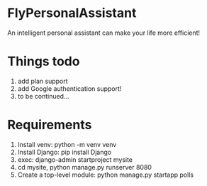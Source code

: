# FlyPersonalAssistant
An intelligent personal assistant can make your life more efficient!

# Things todo
1. add plan support
2. add Google authentication support!
3. to be continued...

# Requirements
1. Install venv: python -m venv venv
2. Install Django: pip install Django
3. exec: django-admin startproject mysite
4. cd mysite, python manage.py runserver 8080
5. Create a top-level module: python manage.py startapp polls
